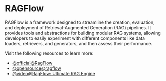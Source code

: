 # RAGFlow

RAGFlow is a framework designed to streamline the creation, evaluation, and deployment of Retrieval-Augmented Generation (RAG) pipelines. It provides tools and abstractions for building modular RAG systems, allowing developers to easily experiment with different components like data loaders, retrievers, and generators, and then assess their performance.

Visit the following resources to learn more:

- [@official@RagFlow](https://ragflow.io/)
- [@opensource@ragflow](https://github.com/infiniflow/ragflow)
- [@video@RagFlow: Ultimate RAG Engine](https://www.youtube.com/watch?v=ApA-7G7FGRc)